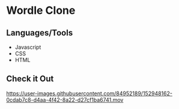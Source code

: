# Wordle Clone

## Languages/Tools

- Javascript
- CSS
- HTML

## Check it Out
https://user-images.githubusercontent.com/84952189/152948162-0cdab7c8-d4aa-4f42-8a22-d27cf1ba6741.mov